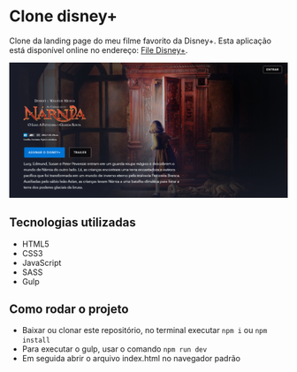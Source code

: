 # Clone disney+
Clone da landing page do meu filme favorito da Disney+.
Esta aplicação está disponível online no endereço: [File Disney+](https://clone-disney-filme.vercel.app/).

![Layout da aplicação](./src/images/layout.png)

## Tecnologias utilizadas
- HTML5
- CSS3
- JavaScript
- SASS
- Gulp

## Como rodar o projeto
- Baixar ou clonar este repositório, no terminal executar `npm i` ou `npm install`
- Para executar o gulp, usar o comando `npm run dev`
- Em seguida abrir o arquivo index.html no navegador padrão

